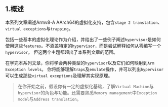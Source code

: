 ## 1.概述

本系列文章阐述Armv8-A AArch64的虚拟化支持，包含`stage 2 translation`、`virtual exceptions`与`trapping`。

包括一些基本的虚拟化理论作为介绍，并给出了一些例子阐述`hypervisor`是如何使用这些`features`。不涵盖特定的`hypervisor`，而是尝试解释如何从零编写一个`hypervisor`。
但这两个主题都超出了本系列文章的范围。

在学完本系列文章，你将学会两种类型的`hypervisor`以及它们如何映射到`Arm Exception levels`。
你将能够理解`traps`及`emulate`操作，并可以列出`hypervisor`可以生成那些`virtual exceptions`及理解其实现原理。

> 在你开始之前，假设你有一定的虚拟化基础，了解`Virtual Machine`与`hypervisor`的角色与功能。还需要熟悉`Memory management`中`Exception model`与`Address translation`。
